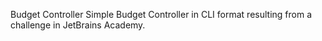 Budget Controller
Simple Budget Controller in CLI format resulting from a challenge in JetBrains Academy.
